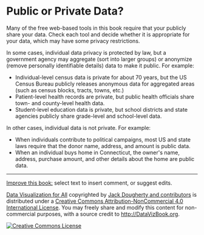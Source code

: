 # Public or Private Data?

Many of the free web-based tools in this book require that your publicly share your data. Check each tool and decide whether it is appropriate for your data, which may have some privacy restrictions.

In some cases, individual data privacy is protected by law, but a government agency may aggregate (sort into larger groups) or anonymize (remove personally identifiable details) data to make it public. For example:

- Individual-level census data is private for about 70 years, but the US Census Bureau publicly releases anonymous data for aggregated areas (such as census blocks, tracts, towns, etc.)
- Patient-level health records are private, but public health officials share town- and county-level health data.
- Student-level education data is private, but school districts and state agencies publicly share grade-level and school-level data.

In other cases, individual data is not private. For example:

- When individuals contribute to political campaigns, most US and state laws require that the donor name, address, and amount is public data.
- When an individual buys home in Connecticut, the owner's name, address, purchase amount, and other details about the home are public data.

---
[Improve this book:](gitbook/improve.md) select text to insert comment, or suggest edits.

[Data Visualization for All](http://datavizbook.org)
copyrighted by [Jack Dougherty and contributors](introduction/who.md)
is distributed under a [Creative Commons Attribution-NonCommercial 4.0 International License](http://creativecommons.org/licenses/by-nc/4.0).
You may freely share and modify this content for non-commercial purposes, with a source credit to http://DataVizBook.org.

<a rel="license" href="http://creativecommons.org/licenses/by-nc/4.0/"><img alt="Creative Commons License" style="border-width:0" src="https://i.creativecommons.org/l/by-nc/4.0/88x31.png" /></a>
